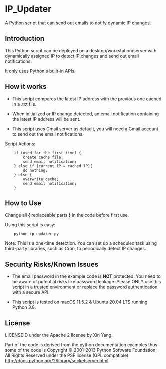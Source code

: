 # IP_Updater
 A Python script that can send out emails to notify dynamic IP changes.

## Introduction

This Python script can be deployed on a desktop/workstation/server with dynamically assigned IP to detect IP changes and send out email notifications.

It only uses Python's built-in APIs.


## How it works

- This script compares the latest IP address with the previous one cached in a .txt file.  

- When initialized or IP change detected, an email notification containing the latest IP address will be sent.

- This script uses Gmail server as default, you will need a Gmail account to send out the email notifications.

Script Actions:  

        if (used for the first time) {
            create cache file;
            send email notification;
        } else if (current IP = cached IP){
            do nothing;
        } else {
            overwrite cache;
            send email notification;
        }


## How to Use

Change all **{** replaceable parts **}** in the code before first use.

Using this script is easy:

        python ip_updater.py    
Note: This is a one-time detection. You can set up a scheduled task using third-party libraries, such as Cron, to periodically detect IP changes.

## Security Risks/Known Issues

- The email password in the example code is **NOT** protected. You need to be aware of potential risks like password leakage. Please ONLY use this script in a trusted environment or replace the password authentication with a secure API.

- This script is tested on macOS 11.5.2 & Ubuntu 20.04 LTS running Python 3.8.

## License

LICENSE'D under the Apache 2 license by Xin Yang.

Part of the code is derived from the python documentation examples thus some of the code is Copyright © 2001-2013 Python Software Foundation; All Rights Reserved under the PSF license (GPL compatible) http://docs.python.org/2/library/socketserver.html
